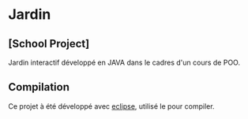 # Jardin 
## [School Project]

Jardin interactif développé en JAVA dans le cadres d'un cours de POO.

## Compilation

Ce projet à été développé avec [eclipse](https://www.eclipse.org), utilisé le pour compiler.
